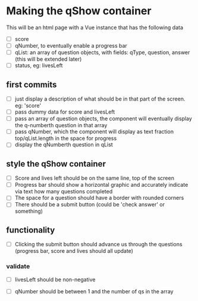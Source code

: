 # Making the qShow container 
This will be an html page with a Vue instance that has the following data
- [ ] score
- [ ] qNumber, to eventually enable a progress bar
- [ ] qList: an array of question objects, with fields: qType, question, answer (this will be extended later)
- [ ] status, eg: livesLeft

## first commits
- [ ] just display a description of what should be in that part of the screen. eg: 'score' 
- [ ] pass dummy data for score and livesLeft
- [ ] pass an array of question objects, the component will eventually display the q-numberth question in that array
- [ ] pass qNumber, which the component will display as text fraction top/qList.length in the space for progress
- [ ] display the qNumberth question in qList

## style the qShow container
- [ ] Score and lives left should be on the same line, top of the screen
- [ ] Progress bar should show a horizontal graphic and accurately indicate via text how many questions completed
- [ ] The space for a question should have a border with rounded corners
- [ ] There should be a submit button (could be 'check answer' or something)

## functionality
- [ ] Clicking the submit button should advance us through the questions (progress bar, score and lives should all update)

### validate
- [ ] livesLeft should be non-negative
- [ ] qNumber should be between 1 and the number of qs in the array

